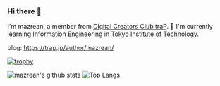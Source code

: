 ### Hi there 👋 

I'm mazrean, a member from [Digital Creators Club traP](https://trap.jp).
🌱 I'm currently learning Information Engineering in [Tokyo Institute of Technology](https://educ.titech.ac.jp/cs/eng/).

blog: https://trap.jp/author/mazrean/

[![trophy](https://github-profile-trophy.vercel.app/?username=mazrean&theme=onedark)](https://github.com/ryo-ma/github-profile-trophy)

![mazrean's github stats](https://github-readme-stats.vercel.app/api?username=mazrean&show_icons=true&count_private=true&line_height=40&theme=dracula)
![Top Langs](https://github-readme-stats.vercel.app/api/top-langs/?username=mazrean&layout=compact&theme=merko)

<!--
**mazrean/mazrean** is a ✨ _special_ ✨ repository because its `README.md` (this file) appears on your GitHub profile.

Here are some ideas to get you started:

- 🔭 I’m currently working on ...
- 🌱 I’m currently learning ...
- 👯 I’m looking to collaborate on ...
- 🤔 I’m looking for help with ...
- 💬 Ask me about ...
- 📫 How to reach me: ...
- 😄 Pronouns: ...
- ⚡ Fun fact: ...
-->
